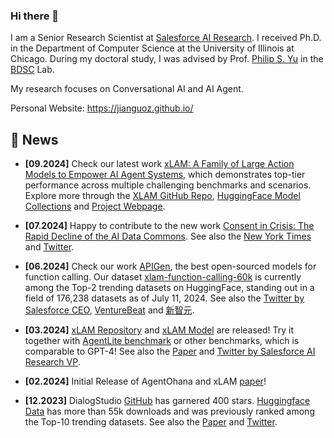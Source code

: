 ### Hi there 👋

I am a Senior Research Scientist at [Salesforce AI Research](https://www.salesforceairesearch.com/). I received Ph.D. in the Department of Computer Science at the University of Illinois at Chicago. During my doctoral study, I was advised by Prof. [Philip S. Yu](https://scholar.google.com/citations?user=D0lL1r0AAAAJ&hl=en) in the [BDSC](https://bdsc-uic.github.io/index.html) Lab.

My research focuses on Conversational AI and AI Agent. 
<!-- 
<a>

![image1](https://github.com/jianguoz/My-Github-Stats/blob/master/generated/overview.svg)
![image2](https://github.com/jianguoz/My-Github-Stats/blob/master/generated/languages.svg)
</a>
 -->
Personal Website: https://jianguoz.github.io/

## 🎉 News
- **[09.2024]** Check our latest work [xLAM: A Family of Large Action Models to Empower AI Agent Systems](https://arxiv.org/abs/2409.03215), which demonstrates top-tier performance across multiple challenging benchmarks and scenarios. Explore more through the [XLAM GitHub Repo](https://t.co/iBAp3MgXGo), [HuggingFace Model Collections](https://huggingface.co/collections/Salesforce/xlam-models-65f00e2a0a63bbcd1c2dade4) and [Project Webpage](https://www.salesforceairesearch.com/projects/xlam-large-action-models).
- **[07.2024]** Happy to contribute to the new work [Consent in Crisis: The Rapid Decline of the AI Data Commons](https://www.dataprovenance.org/consent-in-crisis-paper). See also the [New York Times](https://www.nytimes.com/2024/07/19/technology/ai-data-restrictions.html) and [Twitter](https://x.com/JianguoZhang3/status/1814310784903909532). 
- **[06.2024]** Check our work [APIGen](https://apigen-pipeline.github.io/), the best open-sourced models for function calling. Our dataset [xlam-function-calling-60k](https://huggingface.co/datasets/Salesforce/xlam-function-calling-60k) is currently among the Top-2 trending datasets on HuggingFace, standing out in a field of 176,238 datasets as of July 11, 2024. See also the [Twitter by Salesforce CEO](https://x.com/Benioff/status/1808365628551844186), [VentureBeat](https://venturebeat.com/ai/salesforce-proves-less-is-more-xlam-1b-tiny-giant-beats-bigger-ai-models/) and [新智元](https://mp.weixin.qq.com/s/B3gyaGwzlQaUXyI8n7Rguw).

- **[03.2024]** [xLAM Repository](https://github.com/SalesforceAIResearch/xLAM) and [xLAM Model](https://huggingface.co/collections/Salesforce/xlam-models-65f00e2a0a63bbcd1c2dade4) are released! Try it together with [AgentLite benchmark](https://github.com/SalesforceAIResearch/AgentLite/tree/main/benchmark) or other benchmarks, which is comparable to GPT-4! See also the [Paper](https://arxiv.org/pdf/2402.15506) and [Twitter by Salesforce AI Research VP](https://x.com/CaimingXiong/status/1769778308659708316).
- **[02.2024]** Initial Release of AgentOhana and xLAM [paper](https://arxiv.org/abs/2402.15506)!
- **[12.2023]** DialogStudio [GitHub](https://github.com/salesforce/DialogStudio) has garnered 400 stars. [Huggingface Data](https://huggingface.co/datasets/Salesforce/dialogstudio) has more than 55k downloads and was previously ranked among the Top-10 trending datasets. See also the [Paper](https://arxiv.org/pdf/2307.10172) and [Twitter](https://x.com/Yampeleg/status/1683012386381242368).


<!--
**jianguoz/jianguoz** is a ✨ _special_ ✨ repository because its `README.md` (this file) appears on your GitHub profile.

Here are some ideas to get you started:

- 🔭 I’m currently working on ...
- 🌱 I’m currently learning ...
- 👯 I’m looking to collaborate on ...
- 🤔 I’m looking for help with ...
- 💬 Ask me about ...
- 📫 How to reach me: ...
- 😄 Pronouns: ...
- ⚡ Fun fact: ...
-->
